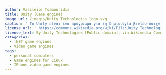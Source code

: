 ```yaml
---
author: Vasileios Tsamouridis
title: Unity (Game engine)
image_url: /images/Unity_Technologies_logo.svg
caption: ' Το Unity είναι ένα πρόγραμμα για τη δημιουργία βιντεο-παιχνιδιών τόσο δισδίαστατων όσο και τρισδιάστων.  '
license_url: ' https://commons.wikimedia.org/wiki/File:Unity_Technologies_logo.svg'
license_text: By Unity Technologies [Public domain], via Wikimedia Commons
categories:
  - .NET game engines
  - Video game engines
tags:
  - personal computers
  - Game engines for Linux
  - IPhone video game engines
---
```

